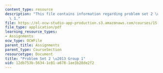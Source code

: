 ```yaml
---
content_type: resource
description: "This file contains information regarding problem set 2 \u2013 Group\
  \ 1."
file: https://ol-ocw-studio-app-production.s3.amazonaws.com/courses/15-053-optimization-methods-in-management-science-spring-2013/12db753b56341c01a6781ae3b28de2f2_MIT15_053S13_ps2-1.pdf
file_type: application/pdf
learning_resource_types:
- Assignments
ocw_type: OCWFile
parent_title: Assignments
parent_type: CourseSection
resourcetype: Document
title: "Problem Set 2 \u2013 Group 1"
uid: 12db753b-5634-1c01-a678-1ae3b28de2f2
---
```

